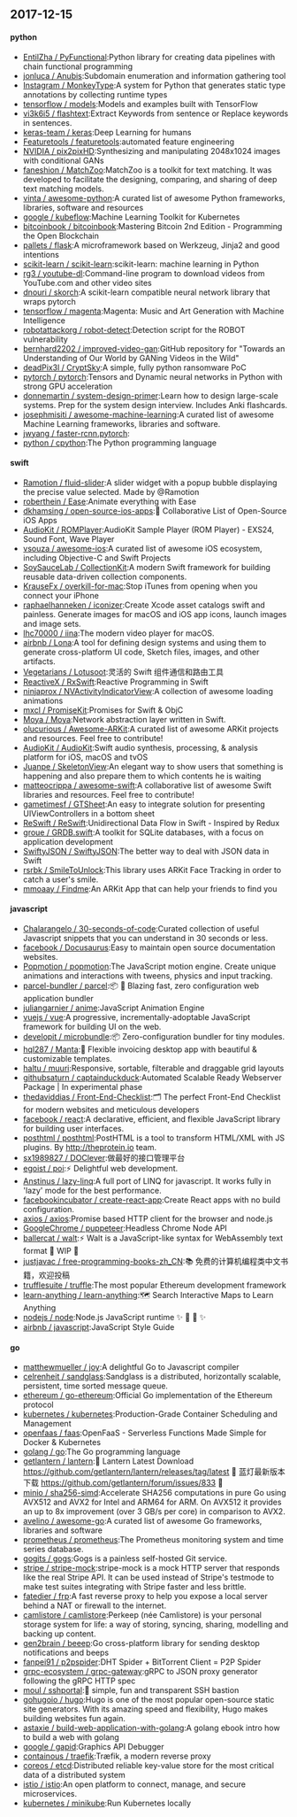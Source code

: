 ## 2017-12-15

#### python
* [EntilZha / PyFunctional](https://github.com/EntilZha/PyFunctional):Python library for creating data pipelines with chain functional programming
* [jonluca / Anubis](https://github.com/jonluca/Anubis):Subdomain enumeration and information gathering tool
* [Instagram / MonkeyType](https://github.com/Instagram/MonkeyType):A system for Python that generates static type annotations by collecting runtime types
* [tensorflow / models](https://github.com/tensorflow/models):Models and examples built with TensorFlow
* [vi3k6i5 / flashtext](https://github.com/vi3k6i5/flashtext):Extract Keywords from sentence or Replace keywords in sentences.
* [keras-team / keras](https://github.com/keras-team/keras):Deep Learning for humans
* [Featuretools / featuretools](https://github.com/Featuretools/featuretools):automated feature engineering
* [NVIDIA / pix2pixHD](https://github.com/NVIDIA/pix2pixHD):Synthesizing and manipulating 2048x1024 images with conditional GANs
* [faneshion / MatchZoo](https://github.com/faneshion/MatchZoo):MatchZoo is a toolkit for text matching. It was developed to facilitate the designing, comparing, and sharing of deep text matching models.
* [vinta / awesome-python](https://github.com/vinta/awesome-python):A curated list of awesome Python frameworks, libraries, software and resources
* [google / kubeflow](https://github.com/google/kubeflow):Machine Learning Toolkit for Kubernetes
* [bitcoinbook / bitcoinbook](https://github.com/bitcoinbook/bitcoinbook):Mastering Bitcoin 2nd Edition - Programming the Open Blockchain
* [pallets / flask](https://github.com/pallets/flask):A microframework based on Werkzeug, Jinja2 and good intentions
* [scikit-learn / scikit-learn](https://github.com/scikit-learn/scikit-learn):scikit-learn: machine learning in Python
* [rg3 / youtube-dl](https://github.com/rg3/youtube-dl):Command-line program to download videos from YouTube.com and other video sites
* [dnouri / skorch](https://github.com/dnouri/skorch):A scikit-learn compatible neural network library that wraps pytorch
* [tensorflow / magenta](https://github.com/tensorflow/magenta):Magenta: Music and Art Generation with Machine Intelligence
* [robotattackorg / robot-detect](https://github.com/robotattackorg/robot-detect):Detection script for the ROBOT vulnerability
* [bernhard2202 / improved-video-gan](https://github.com/bernhard2202/improved-video-gan):GitHub repository for "Towards an Understanding of Our World by GANing Videos in the Wild"
* [deadPix3l / CryptSky](https://github.com/deadPix3l/CryptSky):A simple, fully python ransomware PoC
* [pytorch / pytorch](https://github.com/pytorch/pytorch):Tensors and Dynamic neural networks in Python with strong GPU acceleration
* [donnemartin / system-design-primer](https://github.com/donnemartin/system-design-primer):Learn how to design large-scale systems. Prep for the system design interview. Includes Anki flashcards.
* [josephmisiti / awesome-machine-learning](https://github.com/josephmisiti/awesome-machine-learning):A curated list of awesome Machine Learning frameworks, libraries and software.
* [jwyang / faster-rcnn.pytorch](https://github.com/jwyang/faster-rcnn.pytorch):
* [python / cpython](https://github.com/python/cpython):The Python programming language

#### swift
* [Ramotion / fluid-slider](https://github.com/Ramotion/fluid-slider):A slider widget with a popup bubble displaying the precise value selected. Made by @Ramotion
* [roberthein / Ease](https://github.com/roberthein/Ease):Animate everything with Ease
* [dkhamsing / open-source-ios-apps](https://github.com/dkhamsing/open-source-ios-apps):📱 Collaborative List of Open-Source iOS Apps
* [AudioKit / ROMPlayer](https://github.com/AudioKit/ROMPlayer):AudioKit Sample Player (ROM Player) - EXS24, Sound Font, Wave Player
* [vsouza / awesome-ios](https://github.com/vsouza/awesome-ios):A curated list of awesome iOS ecosystem, including Objective-C and Swift Projects
* [SoySauceLab / CollectionKit](https://github.com/SoySauceLab/CollectionKit):A modern Swift framework for building reusable data-driven collection components.
* [KrauseFx / overkill-for-mac](https://github.com/KrauseFx/overkill-for-mac):Stop iTunes from opening when you connect your iPhone
* [raphaelhanneken / iconizer](https://github.com/raphaelhanneken/iconizer):Create Xcode asset catalogs swift and painless. Generate images for macOS and iOS app icons, launch images and image sets.
* [lhc70000 / iina](https://github.com/lhc70000/iina):The modern video player for macOS.
* [airbnb / Lona](https://github.com/airbnb/Lona):A tool for defining design systems and using them to generate cross-platform UI code, Sketch files, images, and other artifacts.
* [Vegetarians / Lotusoot](https://github.com/Vegetarians/Lotusoot):灵活的 Swift 组件通信和路由工具
* [ReactiveX / RxSwift](https://github.com/ReactiveX/RxSwift):Reactive Programming in Swift
* [ninjaprox / NVActivityIndicatorView](https://github.com/ninjaprox/NVActivityIndicatorView):A collection of awesome loading animations
* [mxcl / PromiseKit](https://github.com/mxcl/PromiseKit):Promises for Swift & ObjC
* [Moya / Moya](https://github.com/Moya/Moya):Network abstraction layer written in Swift.
* [olucurious / Awesome-ARKit](https://github.com/olucurious/Awesome-ARKit):A curated list of awesome ARKit projects and resources. Feel free to contribute!
* [AudioKit / AudioKit](https://github.com/AudioKit/AudioKit):Swift audio synthesis, processing, & analysis platform for iOS, macOS and tvOS
* [Juanpe / SkeletonView](https://github.com/Juanpe/SkeletonView):An elegant way to show users that something is happening and also prepare them to which contents he is waiting
* [matteocrippa / awesome-swift](https://github.com/matteocrippa/awesome-swift):A collaborative list of awesome Swift libraries and resources. Feel free to contribute!
* [gametimesf / GTSheet](https://github.com/gametimesf/GTSheet):An easy to integrate solution for presenting UIViewControllers in a bottom sheet
* [ReSwift / ReSwift](https://github.com/ReSwift/ReSwift):Unidirectional Data Flow in Swift - Inspired by Redux
* [groue / GRDB.swift](https://github.com/groue/GRDB.swift):A toolkit for SQLite databases, with a focus on application development
* [SwiftyJSON / SwiftyJSON](https://github.com/SwiftyJSON/SwiftyJSON):The better way to deal with JSON data in Swift
* [rsrbk / SmileToUnlock](https://github.com/rsrbk/SmileToUnlock):This library uses ARKit Face Tracking in order to catch a user's smile.
* [mmoaay / Findme](https://github.com/mmoaay/Findme):An ARKit App that can help your friends to find you

#### javascript
* [Chalarangelo / 30-seconds-of-code](https://github.com/Chalarangelo/30-seconds-of-code):Curated collection of useful Javascript snippets that you can understand in 30 seconds or less.
* [facebook / Docusaurus](https://github.com/facebook/Docusaurus):Easy to maintain open source documentation websites.
* [Popmotion / popmotion](https://github.com/Popmotion/popmotion):The JavaScript motion engine. Create unique animations and interactions with tweens, physics and input tracking.
* [parcel-bundler / parcel](https://github.com/parcel-bundler/parcel):📦 🚀 Blazing fast, zero configuration web application bundler
* [juliangarnier / anime](https://github.com/juliangarnier/anime):JavaScript Animation Engine
* [vuejs / vue](https://github.com/vuejs/vue):A progressive, incrementally-adoptable JavaScript framework for building UI on the web.
* [developit / microbundle](https://github.com/developit/microbundle):📦 Zero-configuration bundler for tiny modules.
* [hql287 / Manta](https://github.com/hql287/Manta):🎉 Flexible invoicing desktop app with beautiful & customizable templates.
* [haltu / muuri](https://github.com/haltu/muuri):Responsive, sortable, filterable and draggable grid layouts
* [githubsaturn / captainduckduck](https://github.com/githubsaturn/captainduckduck):Automated Scalable Ready Webserver Package | In experimental phase
* [thedaviddias / Front-End-Checklist](https://github.com/thedaviddias/Front-End-Checklist):🗂 The perfect Front-End Checklist for modern websites and meticulous developers
* [facebook / react](https://github.com/facebook/react):A declarative, efficient, and flexible JavaScript library for building user interfaces.
* [posthtml / posthtml](https://github.com/posthtml/posthtml):PostHTML is a tool to transform HTML/XML with JS plugins. By http://theprotein.io team.
* [sx1989827 / DOClever](https://github.com/sx1989827/DOClever):做最好的接口管理平台
* [egoist / poi](https://github.com/egoist/poi):⚡️ Delightful web development.
* [Anstinus / lazy-linq](https://github.com/Anstinus/lazy-linq):A full port of LINQ for javascript. It works fully in 'lazy' mode for the best performance.
* [facebookincubator / create-react-app](https://github.com/facebookincubator/create-react-app):Create React apps with no build configuration.
* [axios / axios](https://github.com/axios/axios):Promise based HTTP client for the browser and node.js
* [GoogleChrome / puppeteer](https://github.com/GoogleChrome/puppeteer):Headless Chrome Node API
* [ballercat / walt](https://github.com/ballercat/walt):⚡️ Walt is a JavaScript-like syntax for WebAssembly text format 🚧 WIP 🚧
* [justjavac / free-programming-books-zh_CN](https://github.com/justjavac/free-programming-books-zh_CN):📚 免费的计算机编程类中文书籍，欢迎投稿
* [trufflesuite / truffle](https://github.com/trufflesuite/truffle):The most popular Ethereum development framework
* [learn-anything / learn-anything](https://github.com/learn-anything/learn-anything):🗺 Search Interactive Maps to Learn Anything
* [nodejs / node](https://github.com/nodejs/node):Node.js JavaScript runtime ✨ 🐢 🚀 ✨
* [airbnb / javascript](https://github.com/airbnb/javascript):JavaScript Style Guide

#### go
* [matthewmueller / joy](https://github.com/matthewmueller/joy):A delightful Go to Javascript compiler
* [celrenheit / sandglass](https://github.com/celrenheit/sandglass):Sandglass is a distributed, horizontally scalable, persistent, time sorted message queue.
* [ethereum / go-ethereum](https://github.com/ethereum/go-ethereum):Official Go implementation of the Ethereum protocol
* [kubernetes / kubernetes](https://github.com/kubernetes/kubernetes):Production-Grade Container Scheduling and Management
* [openfaas / faas](https://github.com/openfaas/faas):OpenFaaS - Serverless Functions Made Simple for Docker & Kubernetes
* [golang / go](https://github.com/golang/go):The Go programming language
* [getlantern / lantern](https://github.com/getlantern/lantern):🔴 Lantern Latest Download https://github.com/getlantern/lantern/releases/tag/latest 🔴 蓝灯最新版本下载 https://github.com/getlantern/forum/issues/833 🔴
* [minio / sha256-simd](https://github.com/minio/sha256-simd):Accelerate SHA256 computations in pure Go using AVX512 and AVX2 for Intel and ARM64 for ARM. On AVX512 it provides an up to 8x improvement (over 3 GB/s per core) in comparison to AVX2.
* [avelino / awesome-go](https://github.com/avelino/awesome-go):A curated list of awesome Go frameworks, libraries and software
* [prometheus / prometheus](https://github.com/prometheus/prometheus):The Prometheus monitoring system and time series database.
* [gogits / gogs](https://github.com/gogits/gogs):Gogs is a painless self-hosted Git service.
* [stripe / stripe-mock](https://github.com/stripe/stripe-mock):stripe-mock is a mock HTTP server that responds like the real Stripe API. It can be used instead of Stripe's testmode to make test suites integrating with Stripe faster and less brittle.
* [fatedier / frp](https://github.com/fatedier/frp):A fast reverse proxy to help you expose a local server behind a NAT or firewall to the internet.
* [camlistore / camlistore](https://github.com/camlistore/camlistore):Perkeep (née Camlistore) is your personal storage system for life: a way of storing, syncing, sharing, modelling and backing up content.
* [gen2brain / beeep](https://github.com/gen2brain/beeep):Go cross-platform library for sending desktop notifications and beeps
* [fanpei91 / p2pspider](https://github.com/fanpei91/p2pspider):DHT Spider + BitTorrent Client = P2P Spider
* [grpc-ecosystem / grpc-gateway](https://github.com/grpc-ecosystem/grpc-gateway):gRPC to JSON proxy generator following the gRPC HTTP spec
* [moul / sshportal](https://github.com/moul/sshportal):🎩 simple, fun and transparent SSH bastion
* [gohugoio / hugo](https://github.com/gohugoio/hugo):Hugo is one of the most popular open-source static site generators. With its amazing speed and flexibility, Hugo makes building websites fun again.
* [astaxie / build-web-application-with-golang](https://github.com/astaxie/build-web-application-with-golang):A golang ebook intro how to build a web with golang
* [google / gapid](https://github.com/google/gapid):Graphics API Debugger
* [containous / traefik](https://github.com/containous/traefik):Træfik, a modern reverse proxy
* [coreos / etcd](https://github.com/coreos/etcd):Distributed reliable key-value store for the most critical data of a distributed system
* [istio / istio](https://github.com/istio/istio):An open platform to connect, manage, and secure microservices.
* [kubernetes / minikube](https://github.com/kubernetes/minikube):Run Kubernetes locally
